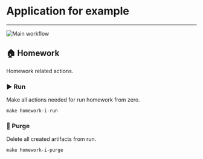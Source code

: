 # Application for example

---
![Main workflow](https://github.com/hillel-i-python-pro-i-2022-08-26/shared__python__example/actions/workflows/main-workflow.yml/badge.svg)

## 🏠 Homework

Homework related actions.

### ▶️ Run

Make all actions needed for run homework from zero.

```shell
make homework-i-run
```

### 🚮 Purge

Delete all created artifacts from run.

```shell
make homework-i-purge
``` 